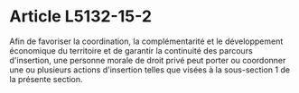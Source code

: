 # Article L5132-15-2

Afin de favoriser la coordination, la complémentarité et le développement économique du territoire et de garantir la continuité des parcours d'insertion, une personne morale de droit privé peut porter ou coordonner une ou plusieurs actions d'insertion telles que visées à la sous-section 1 de la présente section.